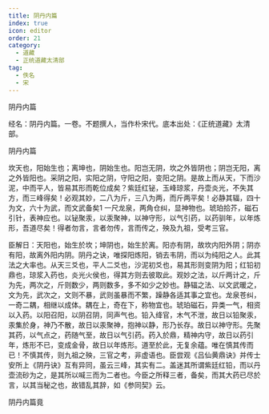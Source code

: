 ```yaml
---
title: 阴丹内篇
index: true
icon: editor
order: 21
category:
  - 道藏
  - 正统道藏太清部
tag:
  - 佚名
  - 宋
---
```


阴丹内篇  

经名：阴丹内篇。一卷。不题撰人，当作朴宋代。底本出处：《正统道藏》太清部。  

阴丹内篇  

坎天也，阳始生也；离坤也，阴始生也。阳岂无阴，坎之外皆阴也；阴岂无阳，离之外皆阳也。采阴之阳，实阳之阴，守阳之阳，变阳之阴。是故上而从天，下而沙泥，中而平人，皆易其形而乾位成矣？紫廷红铋，玉峰琼浆，丹壶炎光，不失其方，而三峰得矣！必观其妙，二八为斤，三八为两，而斤两平矣！必静其辐，四十为文，六十为武，而文武备矣1 一尺龙泉，两角仓纠，显神物也。琥珀拾芥，磁石引针，表神应也。以铋聚汞，以汞聚神，以神守形，以气引药，以药驯年，以年炼形，吾道尽矣！得者勿言，言者勿传，言而传之，殃及九祖，受考三官。  

臣解日：天阳也，始生於坎；坤阴也，始生於离。阳亦有阴，故坎内阳外阴；阴亦有阳，故离外阳内阴。阴丹之诀，唯探阳炼阳，销去韦阴，而以为纯阳之人。此其法之大率也。从天三爻也，平人二爻也，沙泥初爻也，易其形则变阴为阳；红铅初鼎也，琼浆入药也，炎光火侯也，得其方则去彼取此。观妙之法，以斤两计之，斤为先，两次之，斤则数少，两则数多，多不如少之妙也。静辐之法、以文武暖之，文为先，武次之，文则不暴，武则虽暴而不繁，躁静各适其事之宜也。龙泉苍纠，一奇二耦，相继以成体。耦在上，奇在下，称物宜也。琥珀磁石，异类一气，相资以入药。以阳召阳，以阴召阴，同声气也。铅入绛官，木气不泄，故日以铅聚汞，汞集於身，神乃不散，故日以汞聚神，抱神以静，形乃长存。故日以神守形。先聚其药，以气点之，药随气至，故日以气引药。药入於鼎，精神内守，故日以药引年，炼形不已，变成金骨，故日以年炼形。道至於此，无复余蕴。唯在慎其传而已！不慎其传，则九祖之殃，三官之考，非虚语也。臣尝观《吕仙黄鼎诀》并传士安所上《阴丹诀》互有异同，虽云三峰，其实有二。盖迷其所谓紫廷红铅，而以丹壶流砂为之，是其所以喊三而为二者也。今臣之所释三者，备矣，而其大药已尽於言，以其当秘之也，故错乱其辞，如《参同契》云。  

阴丹内篇竟  
